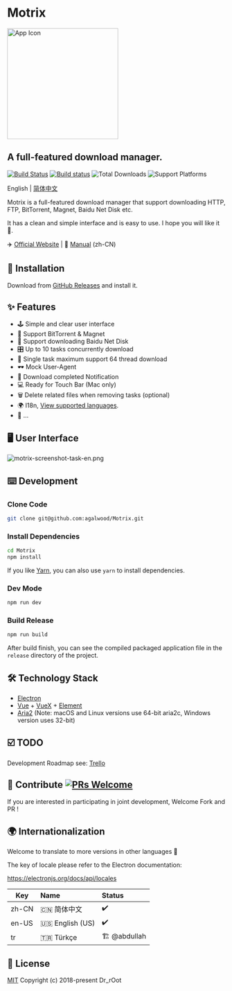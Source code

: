 # Motrix

<a href="https://motrix.app">
  <img src="https://cdn.nlark.com/yuque/0/2018/png/129147/1543735425232-a5d2c99f-d788-43e4-9781-558ff6d21027.png" width="256" alt="App Icon" />
</a>

## A full-featured download manager.
[![Build Status](https://travis-ci.org/agalwood/Motrix.svg?branch=master)](https://travis-ci.org/agalwood/Motrix) [![Build status](https://ci.appveyor.com/api/projects/status/l11d5h05xwwcvoux/branch/master?svg=true)](https://ci.appveyor.com/project/agalwood/motrix/branch/master) ![Total Downloads](https://img.shields.io/github/downloads/agalwood/Motrix/total.svg) ![Support Platforms](https://camo.githubusercontent.com/a50c47295f350646d08f2e1ccd797ceca3840e52/68747470733a2f2f696d672e736869656c64732e696f2f62616467652f706c6174666f726d2d6d61634f5325323025374325323057696e646f77732532302537432532304c696e75782d6c69676874677265792e737667)

English | [简体中文](./README-CN.md)

Motrix is a full-featured download manager that support downloading HTTP, FTP, BitTorrent, Magnet, Baidu Net Disk etc.

It has a clean and simple interface and is easy to use. I hope you will like it 👻.

✈️ [Official Website](https://motrix.app) | 📖 [Manual](http://motrix.app/support/issues) (zh-CN)

## 💽 Installation
Download from [GitHub Releases](https://github.com/agalwood/Motrix/releases) and install it.

## ✨ Features
- 🕹 Simple and clear user interface
- 🧲 Support BitTorrent & Magnet
- 🤫 Support downloading Baidu Net Disk
- 🎛 Up to 10 tasks concurrently download
- 🚀 Single task maximum support 64 thread download
- 🕶 Mock User-Agent
- 🔔 Download completed Notification
- 💻 Ready for Touch Bar (Mac only)
- 🗑 Delete related files when removing tasks (optional)
- 🌍 I18n, [View supported languages](#-internationalization).
- 🎏 ...

## 🖥 User Interface
![motrix-screenshot-task-en.png](https://cdn.nlark.com/yuque/0/2019/png/129147/1550151166169-94b4bfb0-746e-42b8-aad7-0b6890f89abb.png)

## ⌨️ Development

### Clone Code
```bash
git clone git@github.com:agalwood/Motrix.git
```

### Install Dependencies
```bash
cd Motrix
npm install
```
If you like [Yarn](https://yarnpkg.com/), you can also use `yarn` to install dependencies.

### Dev Mode
```bash
npm run dev
```

### Build Release
```bash
npm run build
```
After build finish, you can see the compiled packaged application file in the `release` directory of the project.

## 🛠 Technology Stack
- [Electron](https://electronjs.org/)
- [Vue](https://vuejs.org/) + [VueX](https://vuex.vuejs.org/) + [Element](https://element.eleme.io)
- [Aria2](https://aria2.github.io/) (Note: macOS and Linux versions use 64-bit aria2c, Windows version uses 32-bit)

## ☑️ TODO
Development Roadmap see: [Trello](https://trello.com/b/qNUzA0bv/motrix)

## 🤝 Contribute [![PRs Welcome](https://img.shields.io/badge/PRs-welcome-brightgreen.svg?style=flat-square)](http://makeapullrequest.com)
If you are interested in participating in joint development, Welcome Fork and PR !

## 🌍 Internationalization
Welcome to translate to more versions in other languages 🧐

The key of locale please refer to the Electron documentation:

https://electronjs.org/docs/api/locales

| Key   | Name               | Status       |
|-------|:-------------------|:-------------|
| zh-CN | 🇨🇳 简体中文         | ✔️           |
| en-US | 🇺🇸 English (US)    | ✔️           |
| tr    | 🇹🇷 Türkçe          | 🏗 @abdullah |

## 📜 License
[MIT](https://opensource.org/licenses/MIT) Copyright (c) 2018-present Dr_rOot
